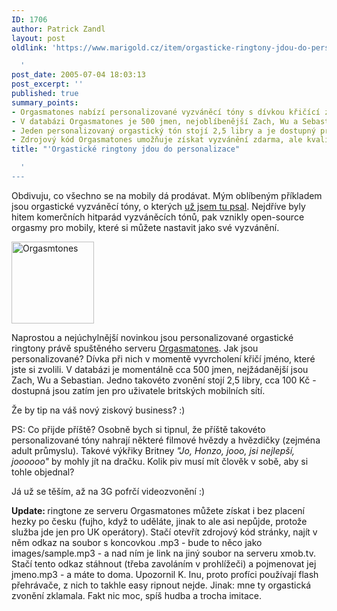 ```yaml
---
ID: 1706
author: Patrick Zandl
layout: post
oldlink: 'https://www.marigold.cz/item/orgasticke-ringtony-jdou-do-personalizace

  '
post_date: 2005-07-04 18:03:13
post_excerpt: ''
published: true
summary_points:
- Orgasmatones nabízí personalizované vyzváněcí tóny s dívkou křičící zvolené jméno.
- V databázi Orgasmatones je 500 jmen, nejoblíbenější Zach, Wu a Sebastian.
- Jeden personalizovaný orgastický tón stojí 2,5 libry a je dostupný pro britské sítě.
- Zdrojový kód Orgasmatones umožňuje získat vyzvánění zdarma, ale kvalita zklamala.
title: "'Orgastické ringtony jdou do personalizace"

  '
---
```


<p>Obdivuju, co všechno se na mobily dá prodávat. Mým oblíbeným příkladem jsou orgastické vyzváněcí tóny, o kterých <a href="/item/orgasticke-ringtony-hitem">už jsem tu psal</a>. Nejdříve byly hitem komerčních hitparád vyzváněcích tónů, pak vznikly open-source orgasmy pro mobily, které si můžete nastavit jako své vyzvánění. </p>

<div class="rightbox"><img src="/wp-content/uploads/20050704-orgasmtones.gif" alt="Orgasmtones" width="132" height="131" /></div>
<p>Naprostou a nejúchylnější novinkou jsou personalizované orgastické ringtony právě spuštěného serveru <a href="http://www.orgasmatones.com/">Orgasmatones</a>. Jak jsou personalizované? Dívka při nich v momentě vyvrcholení křičí jméno, které jste si zvolili. V databázi je momentálně cca 500 jmen, nejžádanější jsou Zach, Wu a Sebastian. Jedno takovéto zvonění stojí 2,5 libry, cca 100 Kč - dostupná jsou zatím jen pro uživatele britských mobilních sítí. </p>

<p>Že by tip na váš nový ziskový business? :)</p>

<p>PS: Co přijde příště? Osobně bych si tipnul, že příště takovéto personalizované tóny nahrají některé filmové hvězdy a hvězdičky (zejména adult průmyslu). Takové výkřiky Britney <em>"Jo, Honzo, jooo, jsi nejlepší, joooooo"</em> by mohly jít na dračku. Kolik piv musí mít člověk v sobě, aby si tohle objednal? </p>

<p>Já už se těším, až na 3G pofrčí videozvonění :)
</p>

<p><strong>Update: </strong>ringtone ze serveru Orgasmatones můžete získat i bez placení hezky po česku (fujho, když to uděláte, jinak to ale asi nepůjde, protože služba jde jen pro UK operátory). Stačí otevřít zdrojový kód stránky, najít v něm odkaz na soubor s koncovkou .mp3 - bude to něco jako images/sample.mp3 - a nad ním je link na jiný soubor na serveru xmob.tv. Stačí tento odkaz stáhnout (třeba zavoláním v prohlížeči) a pojmenovat jej jmeno.mp3 - a máte to doma. Upozornil K. Inu, proto profíci používají flash přehrávače, z nich to takhle easy ripnout nejde. Jinak: mne ty orgastická zvonění zklamala. Fakt nic moc, spíš hudba a trocha imitace. </p>